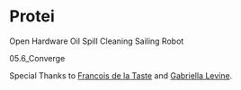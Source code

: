 # Protei
Open Hardware Oil Spill Cleaning Sailing Robot


05.6_Converge

Special Thanks to [Francois de la Taste](https://github.com/francois-opensailing) and [Gabriella Levine](https://github.com/gabriella).
